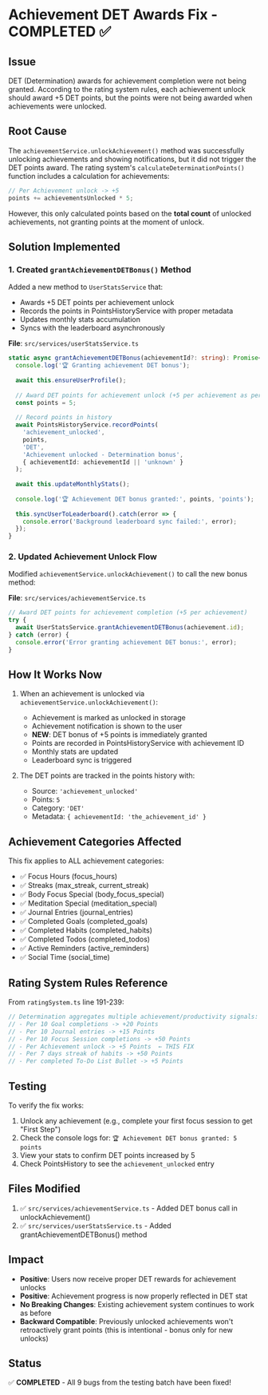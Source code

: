 # Achievement DET Awards Fix - COMPLETED ✅

## Issue
DET (Determination) awards for achievement completion were not being granted. According to the rating system rules, each achievement unlock should award +5 DET points, but the points were not being awarded when achievements were unlocked.

## Root Cause
The `achievementService.unlockAchievement()` method was successfully unlocking achievements and showing notifications, but it did not trigger the DET points award. The rating system's `calculateDeterminationPoints()` function includes a calculation for achievements:

```typescript
// Per Achievement unlock -> +5
points += achievementsUnlocked * 5;
```

However, this only calculated points based on the **total count** of unlocked achievements, not granting points at the moment of unlock.

## Solution Implemented

### 1. Created `grantAchievementDETBonus()` Method
Added a new method to `UserStatsService` that:
- Awards +5 DET points per achievement unlock
- Records the points in PointsHistoryService with proper metadata
- Updates monthly stats accumulation
- Syncs with the leaderboard asynchronously

**File**: `src/services/userStatsService.ts`

```typescript
static async grantAchievementDETBonus(achievementId?: string): Promise<void> {
  console.log('🏆 Granting achievement DET bonus');
  
  await this.ensureUserProfile();
  
  // Award DET points for achievement unlock (+5 per achievement as per rating system rules)
  const points = 5;
  
  // Record points in history
  await PointsHistoryService.recordPoints(
    'achievement_unlocked',
    points,
    'DET',
    'Achievement unlocked - Determination bonus',
    { achievementId: achievementId || 'unknown' }
  );
  
  await this.updateMonthlyStats();
  
  console.log('🏆 Achievement DET bonus granted:', points, 'points');
  
  this.syncUserToLeaderboard().catch(error => {
    console.error('Background leaderboard sync failed:', error);
  });
}
```

### 2. Updated Achievement Unlock Flow
Modified `achievementService.unlockAchievement()` to call the new bonus method:

**File**: `src/services/achievementService.ts`

```typescript
// Award DET points for achievement completion (+5 per achievement)
try {
  await UserStatsService.grantAchievementDETBonus(achievement.id);
} catch (error) {
  console.error('Error granting achievement DET bonus:', error);
}
```

## How It Works Now

1. When an achievement is unlocked via `achievementService.unlockAchievement()`:
   - Achievement is marked as unlocked in storage
   - Achievement notification is shown to the user
   - **NEW**: DET bonus of +5 points is immediately granted
   - Points are recorded in PointsHistoryService with achievement ID
   - Monthly stats are updated
   - Leaderboard sync is triggered

2. The DET points are tracked in the points history with:
   - Source: `'achievement_unlocked'`
   - Points: `5`
   - Category: `'DET'`
   - Metadata: `{ achievementId: 'the_achievement_id' }`

## Achievement Categories Affected
This fix applies to ALL achievement categories:
- ✅ Focus Hours (focus_hours)
- ✅ Streaks (max_streak, current_streak)
- ✅ Body Focus Special (body_focus_special)
- ✅ Meditation Special (meditation_special)
- ✅ Journal Entries (journal_entries)
- ✅ Completed Goals (completed_goals)
- ✅ Completed Habits (completed_habits)
- ✅ Completed Todos (completed_todos)
- ✅ Active Reminders (active_reminders)
- ✅ Social Time (social_time)

## Rating System Rules Reference
From `ratingSystem.ts` line 191-239:

```typescript
// Determination aggregates multiple achievement/productivity signals:
// - Per 10 Goal completions -> +20 Points
// - Per 10 Journal entries -> +15 Points
// - Per 10 Focus Session completions -> +50 Points
// - Per Achievement unlock -> +5 Points  ← THIS FIX
// - Per 7 days streak of habits -> +50 Points
// - Per completed To-Do List Bullet -> +5 Points
```

## Testing
To verify the fix works:
1. Unlock any achievement (e.g., complete your first focus session to get "First Step")
2. Check the console logs for: `🏆 Achievement DET bonus granted: 5 points`
3. View your stats to confirm DET points increased by 5
4. Check PointsHistory to see the `achievement_unlocked` entry

## Files Modified
1. ✅ `src/services/achievementService.ts` - Added DET bonus call in unlockAchievement()
2. ✅ `src/services/userStatsService.ts` - Added grantAchievementDETBonus() method

## Impact
- **Positive**: Users now receive proper DET rewards for achievement unlocks
- **Positive**: Achievement progress is now properly reflected in DET stat
- **No Breaking Changes**: Existing achievement system continues to work as before
- **Backward Compatible**: Previously unlocked achievements won't retroactively grant points (this is intentional - bonus only for new unlocks)

## Status
✅ **COMPLETED** - All 9 bugs from the testing batch have been fixed!
